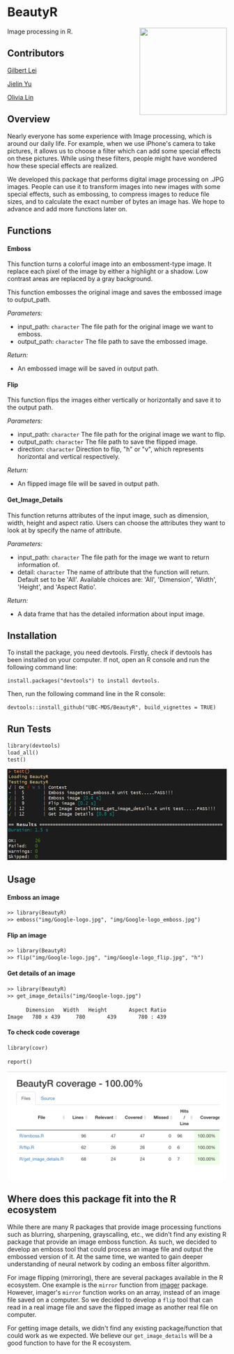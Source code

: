 # BeautyR

<img src="img/logo.png" align="right" height="200" width="200"/>

Image processing in R.

## Contributors

[Gilbert Lei](https://github.com/gilbertlei)

[Jielin Yu](https://github.com/jielinyu)

[Olivia Lin](https://github.com/olivia-lin)

## Overview
Nearly everyone has some experience with Image processing, which is around our daily life. For example, when we use iPhone's camera to take pictures, it allows us to choose a filter which can add some special effects on these pictures. While using these filters, people might have wondered how these special effects are realized.

We developed this package that performs digital image processing on .JPG images. People can use it to transform images into new images with some special effects, such as embossing, to compress images to reduce file sizes, and to calculate the exact number of bytes an image has. We hope to advance and add more functions later on.

## Functions
#### Emboss

This function turns a colorful image into an embossment-type image. It replace each pixel of the image by either a highlight or a shadow. Low contrast areas are replaced by a gray background.

This function embosses the original image and saves the embossed image to output_path.

*Parameters:*  
- input_path: `character` The file path for the original image we want to emboss.  
- output_path: `character` The file path to save the embossed image.

*Return:*   
- An embossed image will be saved in output path.


#### Flip

This function flips the images either vertically or horizontally and save it to the output path.

*Parameters:*  
- input_path: `character` The file path for the original image we want to flip.
- output_path: `character`  The file path to save the flipped image.
- direction: `character` Direction to flip, "h" or "v", which represents horizontal and vertical respectively.

*Return:*  
- An flipped image file will be saved in output path.


#### Get_Image_Details

This function returns attributes of the input image, such as dimension, width, height and aspect ratio. Users can choose the attributes they want to look at by specify the name of attribute.

*Parameters:*  
- input_path: `character` The file path for the image we want to return information of.
- detail: `character` The name of attribute that the function will return. Default set to be 'All'. Available choices are: 'All', 'Dimension', 'Width', 'Height', and 'Aspect Ratio'.

*Return:*  
- A data frame that has the detailed information about input image.




## Installation
To install the package, you need devtools.
Firstly, check if devtools has been installed on your computer. If not, open an R console and run the following command line:
```
install.packages("devtools") to install devtools.
```

Then, run the following command line in the R console:
```
devtools::install_github("UBC-MDS/BeautyR", build_vignettes = TRUE)
```

## Run Tests

```
library(devtools)
load_all()
test()
```
![](img/test_result.JPG)

## Usage

#### Emboss an image
```
>> library(BeautyR)
>> emboss("img/Google-logo.jpg", "img/Google-logo_emboss.jpg")
```

#### Flip an image  
```
>> library(BeautyR)
>> flip("img/Google-logo.jpg", "img/Google-logo_flip.jpg", "h")  
```

#### Get details of an image  
```
>> library(BeautyR)
>> get_image_details("img/Google-logo.jpg")

      Dimension	  Width	  Height	   Aspect Ratio
Image	780 x 439	  780	    439	      780 : 439
```

#### To check code coverage
```
library(covr)

report()
```
![](img/coverageR.png)

## Where does this package fit into the R ecosystem

While there are many R packages that provide image processing functions such as blurring, sharpening, grayscalling, etc., we didn't find any existing R package that provide an image emboss function. As such, we decided to develop an emboss tool that could process an image file and output the embossed version of it. At the same time, we wanted to gain deeper understanding of neural network by coding an emboss filter algorithm.   


For image flipping (mirroring), there are several packages available in the R ecosystem. One example is the `mirror` function from [imager](https://cran.r-project.org/web/packages/imager/vignettes/gettingstarted.html) package. However, imager's `mirror` function works on an array, instead of an image file saved on a computer. So we decided to develop a `flip` tool that can read in a real image file and save the flipped image as another real file on computer.


For getting image details, we didn't find any existing package/function that could work as we expected. We believe our `get_image_details` will be a good function to have for the R ecosystem.
